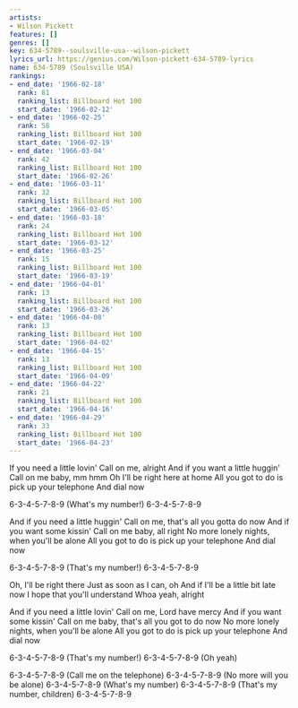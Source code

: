 ```yaml
---
artists:
- Wilson Pickett
features: []
genres: []
key: 634-5789--soulsville-usa--wilson-pickett
lyrics_url: https://genius.com/Wilson-pickett-634-5789-lyrics
name: 634-5789 (Soulsville USA)
rankings:
- end_date: '1966-02-18'
  rank: 81
  ranking_list: Billboard Hot 100
  start_date: '1966-02-12'
- end_date: '1966-02-25'
  rank: 58
  ranking_list: Billboard Hot 100
  start_date: '1966-02-19'
- end_date: '1966-03-04'
  rank: 42
  ranking_list: Billboard Hot 100
  start_date: '1966-02-26'
- end_date: '1966-03-11'
  rank: 32
  ranking_list: Billboard Hot 100
  start_date: '1966-03-05'
- end_date: '1966-03-18'
  rank: 24
  ranking_list: Billboard Hot 100
  start_date: '1966-03-12'
- end_date: '1966-03-25'
  rank: 15
  ranking_list: Billboard Hot 100
  start_date: '1966-03-19'
- end_date: '1966-04-01'
  rank: 13
  ranking_list: Billboard Hot 100
  start_date: '1966-03-26'
- end_date: '1966-04-08'
  rank: 13
  ranking_list: Billboard Hot 100
  start_date: '1966-04-02'
- end_date: '1966-04-15'
  rank: 13
  ranking_list: Billboard Hot 100
  start_date: '1966-04-09'
- end_date: '1966-04-22'
  rank: 21
  ranking_list: Billboard Hot 100
  start_date: '1966-04-16'
- end_date: '1966-04-29'
  rank: 33
  ranking_list: Billboard Hot 100
  start_date: '1966-04-23'
---
```

If you need a little lovin'
Call on me, alright
And if you want a little huggin'
Call on me baby, mm hmm
Oh I'll be right here at home
All you got to do is pick up your telephone
And dial now


6-3-4-5-7-8-9 (What's my number!)
6-3-4-5-7-8-9


And if you need a little huggin'
Call on me, that's all you gotta do now
And if you want some kissin'
Call on me baby, all right
No more lonely nights, when you'll be alone
All you got to do is pick up your telephone
And dial now


6-3-4-5-7-8-9 (That's my number!)
6-3-4-5-7-8-9


Oh, I'll be right there
Just as soon as I can, oh
And if I'll be a little bit late now
I hope that you'll understand
Whoa yeah, alright


And if you need a little lovin'
Call on me, Lord have mercy
And if you want some kissin'
Call on me baby, that's all you got to do now
No more lonely nights, when you'll be alone
All you got to do is pick up your telephone
And dial now


6-3-4-5-7-8-9 (That's my number!)
6-3-4-5-7-8-9 (Oh yeah)


6-3-4-5-7-8-9 (Call me on the telephone)
6-3-4-5-7-8-9 (No more will you be alone)
6-3-4-5-7-8-9 (What's my number)
6-3-4-5-7-8-9 (That's my number, children)
6-3-4-5-7-8-9
